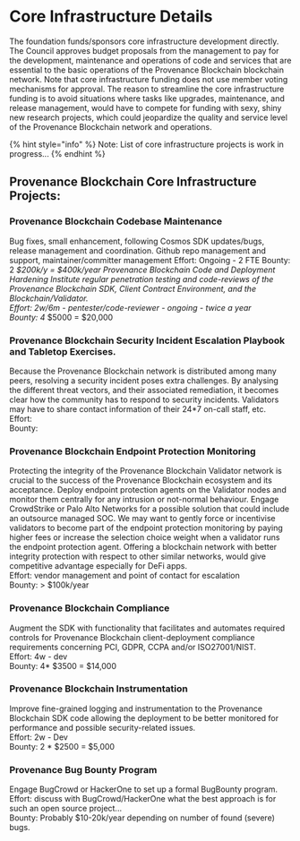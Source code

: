 # Core Infrastructure Details

The foundation funds/sponsors core infrastructure development directly. The Council approves budget proposals from the management to pay for the development, maintenance and operations of code and services that are essential to the basic operations of the Provenance Blockchain blockchain network. Note that core infrastructure funding does not use member voting mechanisms for approval. The reason to streamline the core infrastructure funding is to avoid situations where tasks like upgrades, maintenance, and release management, would have to compete for funding with sexy, shiny new research projects, which could jeopardize the quality and service level of the Provenance Blockchain network and operations.

{% hint style="info" %}
Note: List of core infrastructure projects is work in progress...
{% endhint %}

## Provenance Blockchain Core Infrastructure Projects: 

### Provenance Blockchain Codebase Maintenance 

Bug fixes, small enhancement, following Cosmos SDK updates/bugs, release management and coordination. Github repo management and support, maintainer/committer management Effort: Ongoing - 2 FTE Bounty: 2 _$200k/y = $400k/year Provenance Blockchain Code and Deployment Hardening Institute regular penetration testing and code-reviews of the Provenance Blockchain SDK, Client Contract Environment, and the Blockchain/Validator.   
Effort: 2w/6m - pentester/code-reviewer - ongoing - twice a year   
Bounty: 4_ $5000 = $20,000

### Provenance Blockchain Security Incident Escalation Playbook and Tabletop Exercises. 

Because the Provenance Blockchain network is distributed among many peers, resolving a security incident poses extra challenges. By analysing the different threat vectors, and their associated remediation, it becomes clear how the community has to respond to security incidents. Validators may have to share contact information of their 24\*7 on-call staff, etc.   
Effort:   
Bounty:

### Provenance Blockchain Endpoint Protection Monitoring 

Protecting the integrity of the Provenance Blockchain Validator network is crucial to the success of the Provenance Blockchain ecosystem and its acceptance. Deploy endpoint protection agents on the Validator nodes and monitor them centrally for any intrusion or not-normal behaviour. Engage CrowdStrike or Palo Alto Networks for a possible solution that could include an outsource managed SOC. We may want to gently force or incentivise validators to become part of the endpoint protection monitoring by paying higher fees or increase the selection choice weight when a validator runs the endpoint protection agent. Offering a blockchain network with better integrity protection with respect to other similar networks, would give competitive advantage especially for DeFi apps.   
Effort: vendor management and point of contact for escalation   
Bounty: &gt; $100k/year

### Provenance Blockchain Compliance 

Augment the SDK with functionality that facilitates and automates required controls for Provenance Blockchain client-deployment compliance requirements concerning PCI, GDPR, CCPA and/or ISO27001/NIST.   
Effort: 4w - dev   
Bounty: 4\* $3500 = $14,000

### Provenance Blockchain Instrumentation 

Improve fine-grained logging and instrumentation to the Provenance Blockchain SDK code allowing the deployment to be better monitored for performance and possible security-related issues.   
Effort: 2w - Dev   
Bounty: 2 \* $2500 = $5,000

### Provenance Bug Bounty Program 

Engage BugCrowd or HackerOne to set up a formal BugBounty program. Effort: discuss with BugCrowd/HackerOne what the best approach is for such an open source project...   
Bounty: Probably $10-20k/year depending on number of found \(severe\) bugs.

